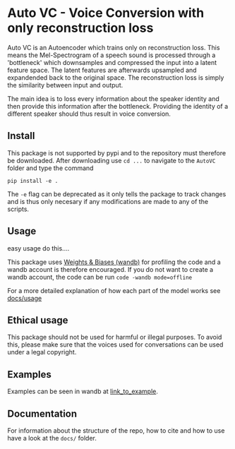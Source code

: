 # Auto VC - Voice Conversion with only reconstruction loss
Auto VC is an Autoencoder which trains only on reconstruction loss. This means the Mel-Spectrogram of a speech sound is processed through a 'bottleneck' which downsamples and compressed the input into a latent feature space. The latent features are afterwards upsampled and expandended back to the original space.
The reconstruction loss is simply the similarity between input and output.

The main idea is to loss every information about the speaker identity and then provide this information after the bottleneck. Providing the identity of a different speaker should thus result in voice conversion.


## Install 

This package is not supported by pypi and to the repository must therefore be downloaded. After downloading use `cd ...` to navigate to the `AutoVC` folder and type the command

```
pip install -e .
```

The `-e` flag can be deprecated as it only tells the package to track changes and is thus only necesary if any modifications are made to any of the scripts.

## Usage

easy usage do this....

This package uses [Weights & Biases (wandb)](https://docs.wandb.ai/) for profiling the code and a wandb account is therefore encouraged. If you do not want to create a wandb account, the code can be run `code -wandb mode=offline`

For a more detailed explanation of how each part of the model works see [docs/usage](docs/usage_old.md)

## Ethical usage

This package should not be used for harmful or illegal purposes. To avoid this, please make sure that the voices used for conversations can be used under a legal copyright.

## Examples

Examples can be seen in wandb at [link_to_example](wandb/example.com).

## Documentation

For information about the structure of the repo, how to cite and how to use have a look at the `docs/` folder.


